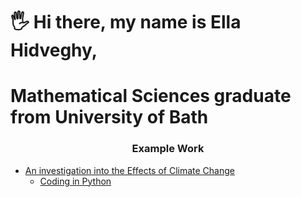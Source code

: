 # 🖐 Hi there, my name is Ella Hidveghy,
# Mathematical Sciences graduate from University of Bath

<h3 align="center">Example Work </h3>

- [An investigation into the Effects of Climate Change](https://github.com/ellahidveghy/portfolio/blob/main/An%20investigation%20into%20the%20Effects%20of%20Climate%20Change.pdf)
    - [Coding in Python](https://github.com/ellahidveghy/portfolio/blob/main/Python%20Coding) 
